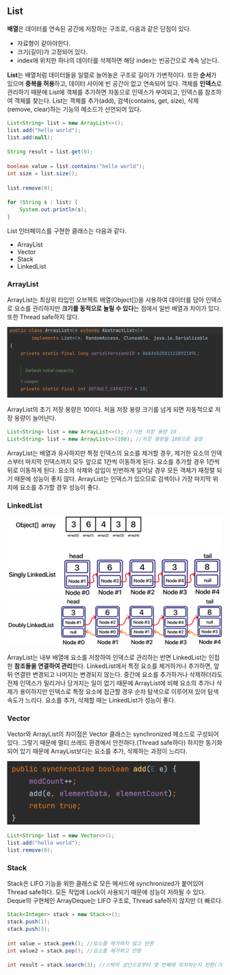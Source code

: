 ## List

**배열**은 데이터를 연속된 공간에 저장하는 구조로, 다음과 같은 단점이 있다.

- 자료형이 같아야한다.
- 크기(길이)가 고정되어 있다.
- index에 위치한 하나의 데이터를 삭제하면 해당 index는 빈공간으로 계속 남는다.

**List**는 배열처럼 데이터들을 일렬로 늘어놓은 구조로 길이가 가변적이다. 또한 **순서**가 있으며 **중복을 허용**하고, 데이터 사이에 빈 공간이 없고 연속되어 있다. 객체를 **인덱스**로 관리하기 때문에 List에 객체를 추가하면 자동으로 인덱스가 부여되고, 인덱스를 참조하여 객체를 찾는다. List는 객체를 추가(add), 검색(contains, get, size), 삭제(remove, clear)하는 기능의 메소드가 선언되어 있다. 

```java
List<String> list = new ArrayList<>();
list.add("hello world");
list.add(null);

String result = list.get(0);

boolean value = list.contains("hello world");
int size = list.size();

list.remove(0);

for (String s : list) {
    System.out.println(s);
}
```

List 인터페이스를 구현한 클래스는 다음과 같다.

- ArrayList
- Vector
- Stack
- LinkedList

### ArrayList

ArrayList는 최상위 타입인 오브젝트 배열(Object[])을 사용하여 데이터를 담아 인덱스로 요소를 관리하지만 **크기를 동적으로 늘릴 수 있다**는 점에서 일반 배열과 차이가 있다. 또한 Thread safe하지 않다.

![img](https://github.com/dilmah0203/TIL/blob/main/Image/ArrayList.png)

ArrayList의 초기 저장 용량은 10이다. 처음 저장 용량 크기를 넘게 되면 자동적으로 저장 용량이 늘어난다.

```java
List<String> list = new ArrayList<>(); //기본 저장 용량 10
List<String> list = new ArrayList<>(100); //저장 용량을 100으로 설정
```

ArrayList는 배열과 유사하지만 특정 인덱스의 요소를 제거할 경우, 제거한 요소의 인덱스부터 마지막 인덱스까지 모두 앞으로 1칸씩 이동하게 된다. 요소를 추가할 경우 1칸씩 뒤로 이동하게 된다. 요소의 삭제와 삽입이 빈번하게 일어날 경우 모든 객체가 재정렬 되기 때문에 성능이 좋지 않다. ArrayList는 인덱스가 있으므로 검색이나 가장 마지막 위치에 요소를 추가할 경우 성능이 좋다.

### LinkedList

![img2](https://github.com/dilmah0203/TIL/blob/main/Image/LinkedList.png)
![img3](https://github.com/dilmah0203/TIL/blob/main/Image/LinkedList2.png)

ArrayList는 내부 배열에 요소를 저장하여 인덱스로 관리하는 반면 LinkedList는 인접한 **참조들을 연결하여 관리**한다. LinkedList에서 특정 요소를 제거하거나 추가하면, 앞 뒤 연결만 변경되고 나머지는 변경되지 않는다. 중간에 요소를 추가하거나 삭제하더라도 전체 인덱스가 밀리거나 당겨지는 일이 없기 때문에 ArrayList에 비해 요소의 추가나 삭제가 용이하지만 인덱스로 특정 요소에 접근할 경우 순차 탐색으로 이루어져 있어 탐색 속도가 느리다. 요소를 추가, 삭제할 때는 LinkedList가 성능이 좋다.

### Vector

Vector와 ArrayList의 차이점은 Vector 클래스는 synchronized 메소드로 구성되어 있다. 그렇기 때문에 멀티 쓰레드 환경에서 안전하다.(Thread safe하다) 하지만 동기화되어 있기 때문에 ArrayList보다는 요소를 추가, 삭제하는 과정이 느리다.

![img4](https://github.com/dilmah0203/TIL/blob/main/Image/Vector.png)

```java
List<String> list = new Vector<>();
list.add("hello world");
list.remove(0);
```

### Stack

Stack은 LIFO 기능을 위한 클래스로 모든 메서드에 synchronized가 붙어있어 Thread safe하다. 모든 작업에 Lock이 사용되기 때문에 성능이 저하될 수 있다. Deque의 구현체인 ArrayDeque는 LIFO 구조로, Thread safe하지 않지만 더 빠르다.

```java
Stack<Integer> stack = new Stack<>();
stack.push(1);
stack.push(3);
        
int value = stack.peek(); //요소를 제거하지 않고 반환
int value2 = stack.pop(); //요소를 제거하고 반환
        
int result = stack.search(3); //스택의 상단으로부터 몇 번째에 위치하는지 반환(거리)
```

